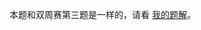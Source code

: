 本题和双周赛第三题是一样的，请看 [我的题解](https://leetcode.cn/problems/maximum-frequency-of-an-element-after-performing-operations-ii/solutions/2983355/liang-chong-fang-fa-chai-fen-hua-dong-ch-7buy/)。
